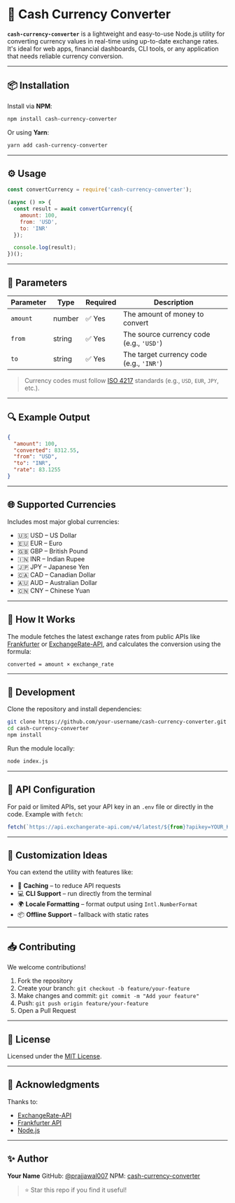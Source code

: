 # 💱 Cash Currency Converter

**`cash-currency-converter`** is a lightweight and easy-to-use Node.js utility for converting currency values in real-time using up-to-date exchange rates. It's ideal for web apps, financial dashboards, CLI tools, or any application that needs reliable currency conversion.

---

## 📦 Installation

Install via **NPM**:

```bash
npm install cash-currency-converter
```

Or using **Yarn**:

```bash
yarn add cash-currency-converter
```

---

## ⚙️ Usage

```js
const convertCurrency = require('cash-currency-converter');

(async () => {
  const result = await convertCurrency({
    amount: 100,
    from: 'USD',
    to: 'INR'
  });

  console.log(result);
})();
```

---

## 📌 Parameters

| Parameter | Type   | Required | Description                              |
| --------- | ------ | -------- | ---------------------------------------- |
| `amount`  | number | ✅ Yes    | The amount of money to convert           |
| `from`    | string | ✅ Yes    | The source currency code (e.g., `'USD'`) |
| `to`      | string | ✅ Yes    | The target currency code (e.g., `'INR'`) |

> Currency codes must follow [ISO 4217](https://en.wikipedia.org/wiki/ISO_4217) standards (e.g., `USD`, `EUR`, `JPY`, etc.).

---

## 🔍 Example Output

```json
{
  "amount": 100,
  "converted": 8312.55,
  "from": "USD",
  "to": "INR",
  "rate": 83.1255
}
```

---

## 🌐 Supported Currencies

Includes most major global currencies:

* 🇺🇸 USD – US Dollar
* 🇪🇺 EUR – Euro
* 🇬🇧 GBP – British Pound
* 🇮🇳 INR – Indian Rupee
* 🇯🇵 JPY – Japanese Yen
* 🇨🇦 CAD – Canadian Dollar
* 🇦🇺 AUD – Australian Dollar
* 🇨🇳 CNY – Chinese Yuan

---

## 📡 How It Works

The module fetches the latest exchange rates from public APIs like [Frankfurter](https://www.frankfurter.app/) or [ExchangeRate-API](https://www.exchangerate-api.com/), and calculates the conversion using the formula:

```
converted = amount × exchange_rate
```

---

## 🧪 Development

Clone the repository and install dependencies:

```bash
git clone https://github.com/your-username/cash-currency-converter.git
cd cash-currency-converter
npm install
```

Run the module locally:

```bash
node index.js
```

---

## 🔧 API Configuration

For paid or limited APIs, set your API key in an `.env` file or directly in the code. Example with `fetch`:

```js
fetch(`https://api.exchangerate-api.com/v4/latest/${from}?apikey=YOUR_KEY`)
```

---

## 🔩 Customization Ideas

You can extend the utility with features like:

* 🔁 **Caching** – to reduce API requests
* 💻 **CLI Support** – run directly from the terminal
* 🌍 **Locale Formatting** – format output using `Intl.NumberFormat`
* 📦 **Offline Support** – fallback with static rates

---

## 📥 Contributing

We welcome contributions!

1. Fork the repository
2. Create your branch: `git checkout -b feature/your-feature`
3. Make changes and commit: `git commit -m "Add your feature"`
4. Push: `git push origin feature/your-feature`
5. Open a Pull Request

---

## 📄 License

Licensed under the [MIT License](LICENSE).

---

## 🙌 Acknowledgments

Thanks to:

* [ExchangeRate-API](https://www.exchangerate-api.com/)
* [Frankfurter API](https://www.frankfurter.app/)
* [Node.js](https://nodejs.org/)

---

## ✨ Author

**Your Name**
GitHub: [@prajjawal007](https://github.com/prajjawal007)
NPM: [cash-currency-converter](https://www.npmjs.com/package/cash-currency-converter)

> ⭐️ Star this repo if you find it useful!
